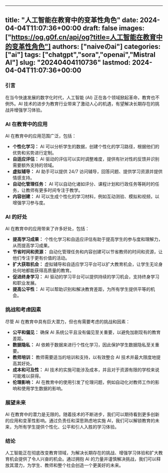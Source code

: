 
---
title: "人工智能在教育中的变革性角色"
date: 2024-04-04T11:07:36+00:00
draft: false
images: ["https://og.g0f.cn/api/og?title=人工智能在教育中的变革性角色"]
authors: ["naiveのai"]
categories: ["ai"]
tags: ["chatgpt","sora","openai","Mistral AI"]
slug: "20240404110736"
lastmod: 2024-04-04T11:07:36+00:00
---
### 引言

在当今快速发展的数字化时代，人工智能 (AI) 正在各个领域掀起革命，教育也不例外。AI 技术的进步为教育行业带来了激动人心的机遇，有望解决长期存在的挑战并增强学习体验。

### AI 在教育中的应用

AI 在教育中的应用范围广泛，包括：

- **个性化学习：** AI 可以分析学生的数据，创建个性化的学习路径，根据他们的优势和劣势进行定制。
- **自适应评估：** AI 驱动的评估可以实时调整难度，提供有针对性的反馈并识别需要额外支持的领域。
- **虚拟辅导：** AI 助手可以提供 24/7 访问辅导，回答问题、提供学习资源并提供情感支持。
- **自动化管理任务：** AI 可以自动化诸如评分、课程计划和行政任务等耗时的任务，让教师有更多时间专注于教学。
- **内容创建：** AI 可以生成个性化的学习材料，例如互动测验、模拟和视频，以增强学习参与度。

### AI 的好处

AI 在教育中的应用带来了许多好处，包括：

- **提高学习成果：** 个性化学习和自适应评估有助于提高学生的参与度和理解力，从而提高学习成果。
- **节省时间和资源：** 自动化管理任务和内容创建可以节省教师的时间和资源，让他们专注于更有价值的活动。
- **扩大获取机会：** 虚拟辅导和自适应学习平台可以扩大教育机会，让学生无论身处何地都能获得高质量的教育。
- **促进终身学习：** AI 驱动的学习平台可以提供持续的学习机会，支持终身学习和职业发展。
- **提高公平性：** AI 可以帮助识别和解决教育差距，为所有学生提供平等的机会。

### 挑战和考虑因素

尽管 AI 在教育中具有巨大潜力，但也有需要考虑的挑战和因素：

- **公平和偏见：** 确保 AI 系统公平且没有偏见至关重要，以避免加剧现有的教育差距。
- **数据隐私：** AI 依赖于数据来进行个性化学习，因此保护学生数据隐私至关重要。
- **教师培训：** 教师需要适当的培训和支持，以有效整合 AI 技术并最大限度地提高其好处。
- **成本和可及性：** AI 技术的实施可能涉及成本，并且对于资源有限的学校来说可能难以获得。
- **伦理影响：** AI 在教育中的使用引发了伦理问题，例如自动化对教师工作的影响和使用学生数据的影响。

### 展望未来

AI 在教育中的潜力是无限的。随着技术的不断进步，我们可以期待看到更多创新的应用和变革性影响。通过负责任和深思熟虑地实施 AI，我们可以解锁教育的未来，为所有学生提供个性化、公平和引人入胜的学习体验。

### 结论

人工智能正在彻底改变教育领域，为解决长期存在的挑战、增强学习体验和扩大教育机会提供了令人兴奋的机会。通过拥抱 AI 的力量并谨慎解决挑战，我们可以释放其潜力，为学生、教师和整个社会创造一个更美好的未来。